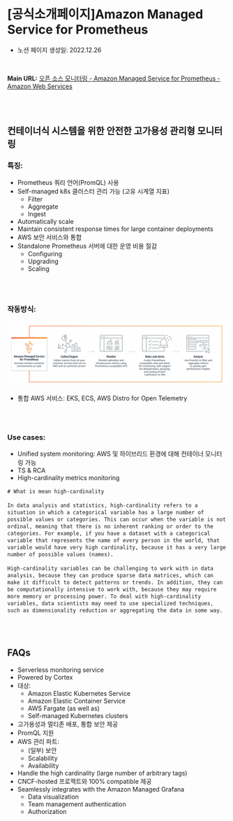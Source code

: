 # [공식소개페이지]Amazon Managed Service for Prometheus

- 노션 페이지 생성일: 2022.12.26

<br>


**Main URL:**  [오픈 소스 모니터링 - Amazon Managed Service for Prometheus - Amazon Web Services](https://aws.amazon.com/ko/prometheus/)

<br>
<br>

## 컨테이너식 시스템을 위한 안전한 고가용성 관리형 모니터링

### 특징:

- Prometheus 쿼리 언어(PromQL) 사용
- Self-managed k8s 클러스터 관리 가능 (고유 시계열 지표)
  - Filter
  - Aggregate
  - Ingest
- Automatically scale
- Maintain consistent response times for large container deployments
- AWS 보안 서비스와 통합
- Standalone Prometheus 서버에 대한 운영 비용 절감
  - Configuring
  - Upgrading
  - Scaling

<br>

<br>

### 작동방식:

![Untitled](Image_source/HTW.png)

- 통합 AWS 서비스: EKS, ECS, AWS Distro for Open Telemetry

<br>
<br>

### Use cases:

- Unified system monitoring: AWS 및 하이브리드 환경에 대해 컨테이너 모니터링 가능
- TS & RCA
- High-cardinality metrics monitoring

```
# What is mean high-cardinality

In data analysis and statistics, high-cardinality refers to a situation in which a categorical variable has a large number of possible values or categories. This can occur when the variable is not ordinal, meaning that there is no inherent ranking or order to the categories. For example, if you have a dataset with a categorical variable that represents the name of every person in the world, that variable would have very high cardinality, because it has a very large number of possible values (names).

High-cardinality variables can be challenging to work with in data analysis, because they can produce sparse data matrices, which can make it difficult to detect patterns or trends. In addition, they can be computationally intensive to work with, because they may require more memory or processing power. To deal with high-cardinality variables, data scientists may need to use specialized techniques, such as dimensionality reduction or aggregating the data in some way.
```

<br>
<br>

## FAQs

- Serverless monitoring service
- Powered by Cortex
- 대상:
  - Amazon Elastic Kubernetes Service
  - Amazon Elastic Container Service
  - AWS Fargate (as well as)
  - Self-managed Kubernetes clusters
- 고가용성과 멀티존 배포, 통합 보안 제공
- PromQL 지원
- AWS 관리 파트:
    - (일부) 보안
    - Scalability
    - Availability
- Handle the high cardinality (large number of arbitrary tags)
- CNCF-hosted 프로젝트와 100% compatible 제공
- Seamlessly integrates with the Amazon Managed Grafana
    - Data visualization
    - Team management authentication
    - Authorization